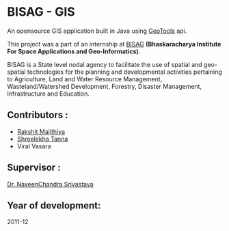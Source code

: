 BISAG - GIS
===========

An opensource GIS application built in Java using [GeoTools](http://www.geotools.org/) api.

This project was a part of an internship at [BISAG](http://www.bisag.gujarat.gov.in/)  **(Bhaskaracharya Institute For Space Applications and Geo-Informatics)**.

BISAG is a State level nodal agency to facilitate the use of spatial and geo-spatial technologies for the planning and developmental activities pertaining to Agriculture, Land and Water Resource Management, Wasteland/Watershed Development, Forestry, Disaster Management, Infrastructure and Education.

Contributors :
--------------
- [Rakshit Majithiya](http://ca.linkedin.com/in/geekrax)  
- [Shreelekha Tanna](http://ca.linkedin.com/in/shreelekha)  
- Viral Vasara

Supervisor :
------------
[Dr. NaveenChandra Srivastava](http://in.linkedin.com/pub/naveenchandra-srivastava/3a/374/85)

Year of development:
--------------------
2011-12
